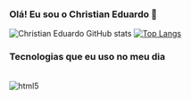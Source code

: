 ### Olá! Eu sou o Christian Eduardo 👋

![Christian Eduardo GitHub stats](https://github-readme-stats.vercel.app/api?username=Christian985&show_icons=true&theme=tokyonight)
[![Top Langs](https://github-readme-stats.vercel.app/api/top-langs/?username=Christian985&langs_count=8)](https://github.com/anuraghazra/github-readme-stats)

### Tecnologias que eu uso no meu dia

<div style="display: inline_block"></br>

<img align="center" alt="html5" src="https://img.shields.io/badge/Python-3776AB?style=for-the-badge&logo=python&logoColor=white">

</div>
